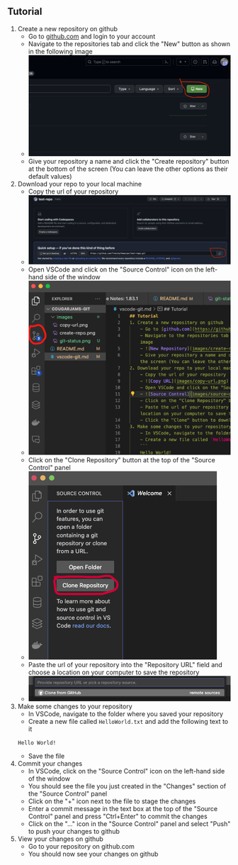 ## Tutorial
1. Create a new repository on github
    - Go to [github.com](https://github.com/) and login to your account
    - Navigate to the repositories tab and click the "New" button as shown in the following image
    - ![New Repository](images/create-repo.png)
    - Give your repository a name and click the "Create repository" button at the bottom of the screen (You can leave the other options as their default values)
2. Download your repo to your local machine
    - Copy the url of your repository
    - ![Copy URL](images/copy-url.png)
    - Open VSCode and click on the "Source Control" icon on the left-hand side of the window
    - ![Source Control](images/source-control.png)
    - Click on the "Clone Repository" button at the top of the "Source Control" panel
    - ![Clone Repository](images/clone-repo.png)
    - Paste the url of your repository into the "Repository URL" field and choose a location on your computer to save the repository
    - ![Paste URL](images/paste-url.png)
3. Make some changes to your repository
    - In VSCode, navigate to the folder where you saved your repository
    - Create a new file called `HelloWorld.txt` and add the following text to it
    ```
    Hello World!
    ```
    - Save the file
4. Commit your changes
    - In VSCode, click on the "Source Control" icon on the left-hand side of the window
    - You should see the file you just created in the "Changes" section of the "Source Control" panel
    - Click on the "+" icon next to the file to stage the changes
    - Enter a commit message in the text box at the top of the "Source Control" panel and press "Ctrl+Enter" to commit the changes
    - Click on the "..." icon in the "Source Control" panel and select "Push" to push your changes to github
5. View your changes on github
    - Go to your repository on github.com
    - You should now see your changes on github

